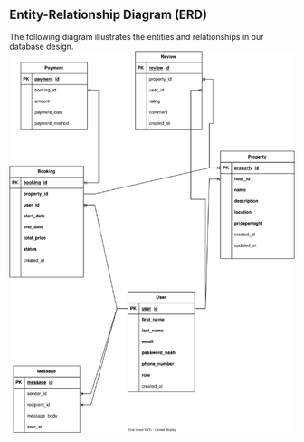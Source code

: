 ## Entity-Relationship Diagram (ERD)

The following diagram illustrates the entities and relationships in our database design.
![ER Diagram](ERD/alx-airbnb-database-erd.drawio.svg)
